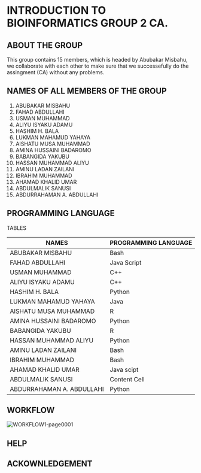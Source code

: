 # INTRODUCTION TO BIOINFORMATICS GROUP 2 CA.

## ABOUT THE GROUP
This group contains 15 members, which is headed by Abubakar Misbahu, we collaborate with each other to make sure that we successefully do the assingment (CA) without any problems.

## NAMES OF ALL MEMBERS OF THE GROUP


1. ABUBAKAR MISBAHU  
2. FAHAD ABDULLAHI
3. USMAN MUHAMMAD  
4. ALIYU ISYAKU ADAMU  
5. HASHIM H. BALA 
6. LUKMAN MAHAMUD YAHAYA
7. AISHATU MUSA MUHAMMAD 
8. AMINA HUSSAINI BADAROMO  
9. BABANGIDA YAKUBU 
10. HASSAN MUHAMMAD ALIYU 
11. AMINU LADAN ZAILANI 
12. IBRAHIM MUHAMMAD 
13. AHAMAD KHALID UMAR 
14. ABDULMALIK SANUSI
15. ABDURRAHAMAN A. ABDULLAHI

## PROGRAMMING LANGUAGE
 
TABLES
 
| NAMES  | PROGRAMMING LANGUAGE |
| ------------- | ------------- |
|  ABUBAKAR MISBAHU  | Bash  |
|FAHAD ABDULLAHI  | Java Script  | 
| USMAN MUHAMMAD    | C++  |
| ALIYU ISYAKU ADAMU  |C++  |  
| HASHIM H. BALA   | Python  |
|LUKMAN MAHAMUD YAHAYA | Java  |  
|AISHATU MUSA MUHAMMAD   | R  |
|AMINA HUSSAINI BADAROMO   | Python  | 
| BABANGIDA YAKUBU   | R  |
| HASSAN MUHAMMAD ALIYU  | Python  |  
|AMINU LADAN ZAILANI   |Bash  |
| IBRAHIM MUHAMMAD   | Bash  | 
|AHAMAD KHALID UMAR  | Java scipt  |  
| ABDULMALIK SANUSI  | Content Cell  |
| ABDURRAHAMAN A. ABDULLAHI  | Python  |

## WORKFLOW
![WORKFLOW1-page0001](https://user-images.githubusercontent.com/95080134/144319802-7063b8a2-c666-49b6-bd07-34f268284ae8.jpg)


## HELP




## ACKOWNLEDGEMENT












 
 
 
 
 

